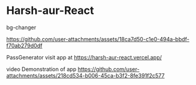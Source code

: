 ﻿# Harsh-aur-React
bg-changer

https://github.com/user-attachments/assets/18ca7d50-c1e0-494a-bbdf-f70ab279d0df


PassGenerator
visit app at https://harsh-aur-react.vercel.app/

video Demonstration of app
https://github.com/user-attachments/assets/218cd534-b006-45ca-b3f2-8fe391f2c577

